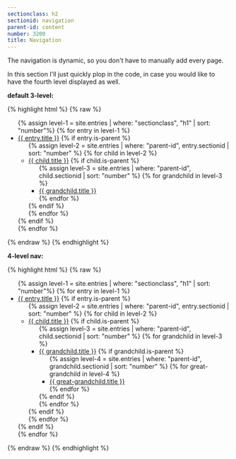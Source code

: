 ```yaml
---
sectionclass: h2
sectionid: navigation
parent-id: content
number: 3200
title: Navigation
---
```

The navigation is dynamic, so you don't have to manually add every page.

In this section I'll just quickly plop in the code, in case you would like to have the fourth level displayed as well.

**default 3-level:**

{% highlight html %}
{% raw %}
<ul id="nav">
    {% assign level-1 = site.entries | where: "sectionclass", "h1" | sort: "number"%}
    {% for entry in level-1 %}
    <li {% if entry.is-parent or forloop.first %} class="{% if entry.is-parent %}parent{% endif %}{% if forloop.first %} current{% endif %}"{% endif %}>
        <a href="#{{ entry.sectionid }}">{{ entry.title }}</a>
        {% if entry.is-parent %}
            <ul>
                {% assign level-2 = site.entries | where: "parent-id", entry.sectionid | sort: "number" %}
                {% for child in level-2 %}
                    <li {% if child.is-parent %}class="parent"{% endif %}>
                        <a href="#{{ child.sectionid }}">{{ child.title }}</a>
                        {% if child.is-parent %}
                            <ul>
                                {% assign level-3 = site.entries | where: "parent-id", child.sectionid | sort: "number" %}
                                {% for grandchild in level-3 %}
                                <li>
                                    <a href="#{{ grandchild.sectionid }}">{{ grandchild.title }}</a>
                                </li>
                                {% endfor %}
                            </ul>
                        {% endif %}
                    </li>
                {% endfor %}
            </ul>
        {% endif %}
    </li>
    {% endfor %}
</ul>
{% endraw %}
{% endhighlight %}

**4-level nav:**

{% highlight html %}
{% raw %}
<ul id="nav">
    {% assign level-1 = site.entries | where: "sectionclass", "h1" | sort: "number"%}
    {% for entry in level-1 %}
    <li {% if entry.is-parent or forloop.first %} class="{% if entry.is-parent %}parent{% endif %}{% if forloop.first %} current{% endif %}"{% endif %}>
        <a href="#{{ entry.sectionid }}">{{ entry.title }}</a>
        {% if entry.is-parent %}
            <ul>
                {% assign level-2 = site.entries | where: "parent-id", entry.sectionid | sort: "number" %}
                {% for child in level-2 %}
                    <li {% if child.is-parent %}class="parent"{% endif %}>
                        <a href="#{{ child.sectionid }}">{{ child.title }}</a>
                        {% if child.is-parent %}
                            <ul>
                                {% assign level-3 = site.entries | where: "parent-id", child.sectionid | sort: "number" %}
                                {% for grandchild in level-3 %}
                                <li>
                                    <a href="#{{ grandchild.sectionid }}">{{ grandchild.title }}</a>
                                    {% if grandchild.is-parent %}
                                    <ul>
                                        {% assign level-4 = site.entries | where: "parent-id", grandchild.sectionid | sort: "number" %}
                                        {% for great-grandchild in level-4 %}
                                        <li>
                                            <a href="#{{ great-grandchild.sectionid }}">{{ great-grandchild.title }}</a>
                                        </li>
                                        {% endfor %}
                                    </ul>
                                    {% endif %}
                                </li>
                                {% endfor %}
                            </ul>
                        {% endif %}
                    </li>
                {% endfor %}
            </ul>
        {% endif %}
    </li>
    {% endfor %}
</ul>
{% endraw %}
{% endhighlight %}